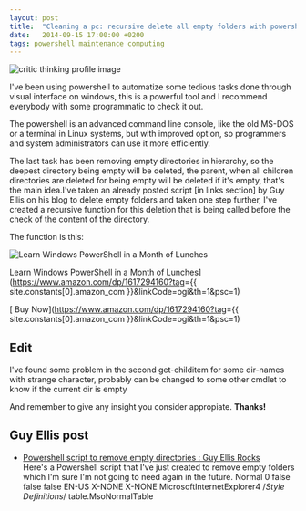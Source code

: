 ```yaml
---
layout: post
title:  "Cleaning a pc: recursive delete all empty folders with powershell help"
date:   2014-09-15 17:00:00 +0200
tags: powershell maintenance computing
---
```


![critic thinking profile image](https://usercontent2.hubstatic.com/6420837_100.jpg "critic thinking profile image")

I've been using powershell to automatize some tedious tasks done through visual interface on windows, this is a powerful tool and I recommend everybody with some programmatic to check it out.

The powershell is an advanced command line console, like the old MS-DOS or a terminal in Linux systems, but with improved option, so programmers and system administrators can use it more efficiently.

The last task has been removing empty directories in hierarchy, so the deepest directory being empty will be deleted, the parent, when all children directories are deleted for being empty will be deleted if it's empty, that's the main idea.I've taken an already posted script [in links section] by Guy Ellis on his blog to delete empty folders and taken one step further, I've created a recursive function for this deletion that is being called before the check of the content of the directory.

The function is this:

![Learn Windows PowerShell in a Month of Lunches](https://m.media-amazon.com/images/I/4184kkT4ELL._SL160_.jpg)

Learn Windows PowerShell in a Month of Lunches](<https://www.amazon.com/dp/1617294160?tag>={{ site.constants[0].amazon_com }}&linkCode=ogi&th=1&psc=1)

[ Buy Now](<https://www.amazon.com/dp/1617294160?tag>={{ site.constants[0].amazon_com }}&linkCode=ogi&th=1&psc=1)

Edit
-----

I've found some problem in the second get-childitem for some dir-names with strange character, probably can be changed to some other cmdlet to know if the current dir is empty

And remember to give any insight you consider appropiate. **Thanks!**

Guy Ellis post
--------------

- [Powershell script to remove empty directories : Guy Ellis Rocks](http://guyellisrocks.com/powershell/powershell-script-to-remove-empty-directories/)\
    Here's a Powershell script that I've just created to remove empty folders which I'm sure I'm not going to need again in the future. Normal 0 false false false EN-US X-NONE X-NONE MicrosoftInternetExplorer4 /*Style Definitions*/ table.MsoNormalTable
